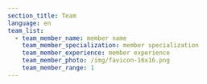 ```yaml
---
section_title: Team
language: en
team_list:
  - team_member_name: member name
    team_member_specialization: member specialization
    team_member_experience: member experience
    team_member_photo: /img/favicon-16x16.png
    team_member_range: 1
---
```

